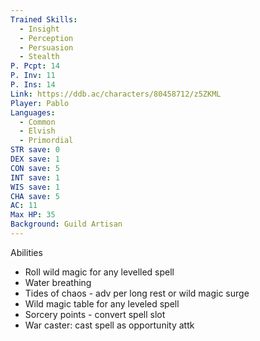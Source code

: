 ```yaml
---
Trained Skills:
  - Insight
  - Perception
  - Persuasion
  - Stealth
P. Pcpt: 14
P. Inv: 11
P. Ins: 14
Link: https://ddb.ac/characters/80458712/z5ZKML
Player: Pablo
Languages:
  - Common
  - Elvish
  - Primordial
STR save: 0
DEX save: 1
CON save: 5
INT save: 1
WIS save: 1
CHA save: 5
AC: 11
Max HP: 35
Background: Guild Artisan
---
```

Abilities
- Roll wild magic for any levelled spell
- Water breathing
- Tides of chaos - adv per long rest or wild magic surge
- Wild magic table for any leveled spell
- Sorcery points - convert spell slot
- War caster: cast spell as opportunity attk